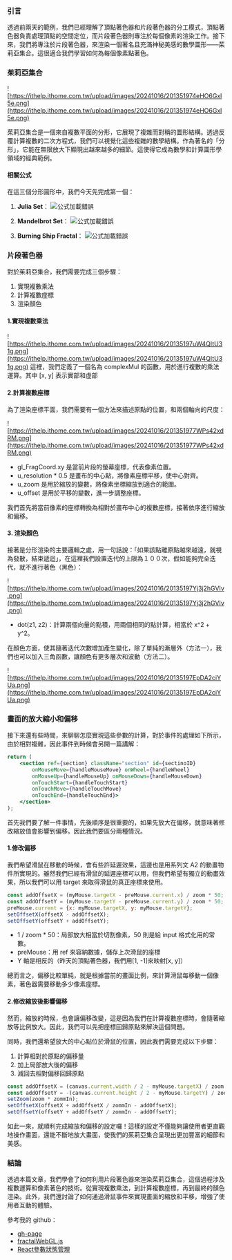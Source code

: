 ### **引言**
透過前兩天的範例，我們已經理解了頂點著色器和片段著色器的分工模式，頂點著色器負責處理頂點的空間定位，而片段著色器則專注於每個像素的渲染工作。接下來，我們將專注於片段著色器，來渲染一個著名且充滿神秘美感的數學圖形——茱莉亞集合。這很適合我們學習如何為每個像素點著色。

### 茱莉亞集合
![https://ithelp.ithome.com.tw/upload/images/20241016/201351974eHO6Gxl5e.png](https://ithelp.ithome.com.tw/upload/images/20241016/201351974eHO6Gxl5e.png)

茱莉亞集合是一個來自複數平面的分形，它展現了複雜而對稱的圖形結構。透過反覆計算複數的二次方程式，我們可以視覺化這些複雜的數學結構。作為著名的「分形」，它能在無限放大下顯現出越來越多的細節。這使得它成為數學和計算圖形學領域的經典範例。

#### 相關公式
在這三個分形圖形中，我們今天先完成第一個：
1. **Julia Set**：
![公式加載錯誤](https://math.now.sh?from=z_%7Bn%2B1%7D%20%3D%20z_n%5E2%20%2B%20c)

2. **Mandelbrot Set**：
![公式加載錯誤](https://math.now.sh?from=z_%7Bn%2B1%7D%20%3D%20z_n%5E2%20%2B%20c%2C%20z_0%20%3D%200)

3. **Burning Ship Fractal**：
![公式加載錯誤](https://math.now.sh?from=z_%7Bn%2B1%7D%20%3D%20%7C(z_n)%7C%5E2%20%2B%20c)

### 片段著色器
對於茱莉亞集合，我們需要完成三個步驟：
1. 實現複數乘法
2. 計算複數座標
3. 渲染顏色

#### 1.實現複數乘法
![https://ithelp.ithome.com.tw/upload/images/20241016/20135197uW4QItU31g.png](https://ithelp.ithome.com.tw/upload/images/20241016/20135197uW4QItU31g.png)
這裡，我們定義了一個名為 complexMul 的函數，用於進行複數的乘法運算。其中 [x, y] 表示實部和虛部

#### 2.計算複數座標
為了渲染座標平面，我們需要有一個方法來描述原點的位置，和兩個軸向的尺度：

![https://ithelp.ithome.com.tw/upload/images/20241016/201351977WPs42xdRM.png](https://ithelp.ithome.com.tw/upload/images/20241016/201351977WPs42xdRM.png)
* gl_FragCoord.xy 是當前片段的螢幕座標，代表像素位置。
* u_resolution * 0.5 是畫布的中心點，將像素座標平移，使中心對齊。
* u_zoom 是用於縮放的變數，將像素坐標縮放到適合的範圍。
* u_offset 是用於平移的變數，進一步調整座標。

我們首先將當前像素的座標轉換為相對於畫布中心的複數座標，接著依序進行縮放和偏移。

#### 3. 渲染顏色
接著是分形渲染的主要邏輯之處，用一句話說：「如果該點離原點越來越遠，就視為發散，結束遞迴」，在這裡我們設置迭代的上限為１００次，假如能夠完全迭代，就不進行著色（黑色）：

![https://ithelp.ithome.com.tw/upload/images/20241016/20135197Yj3j2hGVIv.png](https://ithelp.ithome.com.tw/upload/images/20241016/20135197Yj3j2hGVIv.png)
* dot(z1, z2)：計算兩個向量的點積，用兩個相同的點計算，相當於 x^2 + y^2。

在顏色方面，使其隨著迭代次數增加產生變化，除了單純的漸層外（方法一），我們也可以加入三角函數，讓顏色有更多層次和波動（方法二）。

![https://ithelp.ithome.com.tw/upload/images/20241016/20135197EpDA2ciYUa.png](https://ithelp.ithome.com.tw/upload/images/20241016/20135197EpDA2ciYUa.png)

### 畫面的放大縮小和偏移
接下來還有些時間，來聊聊怎麼實現這些參數的計算，對於事件的處理如下所示，由於相對複雜，因此事件到時候會另開一篇講解：
```jsx
return (
    <section ref={section} className="section" id={sectinoID}
        onMouseMove={handleMouseMove} onWheel={handleWheel}
        onMouseUp={handleMouseUp} onMouseDown={handleMouseDown}
        onTouchStart={handleTouchStart}
        onTouchMove={handleTouchMove} 
        onTouchEnd={handleTouchEnd}>
    </section>
);
```

首先我們要了解一件事情，先後順序是很重要的，如果先放大在偏移，就意味著修改縮放值會影響到偏移。因此我們要區分兩種情況。

#### 1.修改偏移
我們希望滑鼠在移動的時候，會有些許延遲效果，這邊也是用系列文 A2 的動畫物件所實現的。雖然我們已經有滑鼠的延遲座標可以用，但我們希望有獨立的動畫效果，所以我們可以用 target 來取得滑鼠的真正座標來使用。
```javascript
const addOffsetX = (myMouse.targetX - preMouse.current.x) / zoom * 50;
const addOffsetY = (myMouse.targetY - preMouse.current.y) / zoom * 50;
preMouse.current = {x: myMouse.targetX, y: myMouse.targetY};
setOffsetX(offsetX - addOffsetX);
setOffsetY(offsetY + addOffsetY);
```
* 1 / zoom * 50：局部放大相當於切割像素，50 則是給 input 格式化用的常數。
* preMouse：用 ref 來容納數據，儲存上次滑鼠的座標
* Y 軸是相反的（昨天的頂點著色器，我們用[1, -1]來映射[x, y]）

總而言之，偏移比較單純，就是根據當前的畫面比例，來計算滑鼠每移動一個像素，著色器需要移動多少像素座標。
#### 2.修改縮放後影響偏移
然而，縮放的時候，也會讓偏移改變，這是因為我們在計算複數座標時，會隨著縮放等比例放大。因此，我們可以先把座標回歸原點來解決這個問題。

同時，我們還希望放大的中心點位於滑鼠的位置，因此我們需要完成以下步驟：
1. 計算相對於原點的偏移量
2. 加上局部放大後的偏移
3. 減回去相對偏移回歸原點

```javascript
const addOffsetX = (canvas.current.width / 2 - myMouse.targetX) / zoom * 50;
const addOffsetY = -(canvas.current.height / 2 - myMouse.targetY) / zoom * 50;
setZoom(zoom * zommIn);
setOffsetX(offsetX + addOffsetX / zommIn - addOffsetX);
setOffsetY(offsetY + addOffsetY / zommIn - addOffsetY);
```

如此一來，就順利完成縮放和偏移的設定囉！這樣的設定不僅能夠讓使用者更直觀地操作畫面，還能不斷地放大畫面，使我們的茱莉亞集合呈現出更加豐富的細節和美感。

### **結論**
透過本篇文章，我們學會了如何利用片段著色器來渲染茱莉亞集合，這個過程涉及複數運算和像素著色的技術。從實現複數乘法，到計算複數座標，再到最終的顏色渲染。此外，我們還討論了如何通過滑鼠事件來實現畫面的縮放和平移，增強了使用者互動的體驗。

參考我的 github：
* [gh-page](https://jerry-the-potato.github.io/vite-deploy/#JuliaSet)
* [fractalWebGL.js](https://github.com/Jerry-the-potato/vite-deploy/blob/main/src/js/fractalWebGL.js)
* [React參數狀態管理](https://github.com/Jerry-the-potato/vite-deploy/blob/main/src/component/CanvasSection4.jsx)